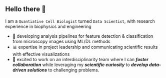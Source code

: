 ## Hello there 👋

I am a `Quantiative Cell Biologist` turned `Data Scientist`, with research experience in biophysics and engineering
- 🔬 developing analysis pipelines for feature detection & classification from microscopy images using ML/DL methods
- 📊 expertise in project leadership and communicating scientific results with effective visualizations
- 🤝 excited to work on an interdisciplinarity team where I can <b><i>foster collaboration</i></b> while leveraging my <b><i>scientific curiosity</i></b> to <b><i>develop data-driven solutions</i></b> to challenging problems.

<!--
**maryanncollins/maryanncollins** is a ✨ _special_ ✨ repository because its `README.md` (this file) appears on your GitHub profile.

Here are some ideas to get you started:

- 🔭 I’m currently working on ...
- 🌱 I’m currently learning ...
- 👯 I’m looking to collaborate on ...
- 🤔 I’m looking for help with ...
- 💬 Ask me about ...
- 📫 How to reach me: ...
- 😄 Pronouns: ...
- ⚡ Fun fact: ...
-->
